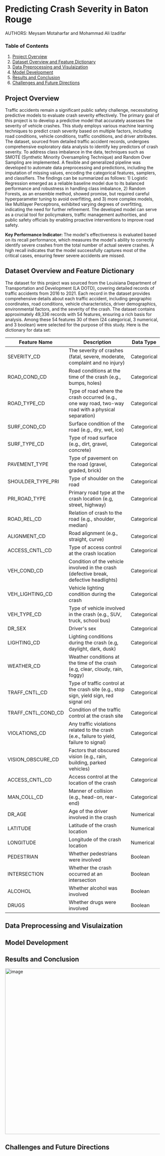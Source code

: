 Predicting Crash Severity in Baton Rouge  
================================================

AUTHORS: Meysam Motaharfar and Mohammad Ali Izadifar

### Table of Contents
1. [Project Overview](#Project-Overview)
2. [Dataset Overview and Feature Dictionary](#Dataset-Overview-and-Feature-Dictionary)
3. [Data Preprocessing and Visulaization](#Data-Preprocessing-and-Visualization)
4. [Model Development](#Model-Development)
5. [Results and Conclusion](#results-and-conclusion)
6. [Challenges and Future Directions](#Challenges-and-Future-Directions)

## Project Overview

Traffic accidents remain a significant public safety challenge, necessitating predictive models to evaluate crash severity effectively. The primary goal of this project is to develop a predictive model that accurately assesses the severity of vehicle crashes. This study employs various machine learning techniques to predict crash severity based on multiple factors, including road conditions, vehicle conditions, traffic conditions, and driver attributes. The dataset, sourced from detailed traffic accident records, undergoes comprehensive exploratory data analysis to identify key predictors of crash severity. To address class imbalance in the data, techniques such as SMOTE (Synthetic Minority Oversampling Technique) and Random Over Sampling are implemented. A flexible and generalized pipeline was developed to automate data preprocessing and predictions, including the imputation of missing values, encoding the categorical features, samplers, and classifiers. The findings can be summarized as follows: 1) Logistic Regression emerged as a reliable baseline model due to its balanced performance and robustness in handling class imbalance, 2) Random Forests, as an ensemble method, showed promise, but required careful hyperparameter tuning to avoid overfitting, and 3) more complex models, like Multilayer Perceptrons, exhibited varying degrees of overfitting, indicating the need for further refinement. The developed model can serve as a crucial tool for policymakers, traffic management authorities, and public safety officials by enabling proactive interventions to improve road safety.

<b> Key Performance Indicator: </b>
The model's effectiveness is evaluated based on its recall performance, which measures the model's ability to correctly identify severe crashes from the total number of actual severe crashes. A high recall indicates that the model successfully captures most of the critical cases, ensuring fewer severe accidents are missed.

## Dataset Overview and Feature Dictionary

The dataset for this project was sourced from the Louisiana Department of Transportation and Development (LA DOTD), covering detailed records of traffic accidents from 2016 to 2021. Each record in the dataset provides comprehensive details about each traffic accident, including geographic coordinates, road conditions, vehicle characteristics, driver demographics, environmental factors, and the severity of the crash. The dataset contains approximately 49,336 records with 54 features, ensuring a rich basis for analysis. Among these 54 features 30 of them (24 categorical, 3 numerical, and 3 boolean) were selected for the purpose of this study. Here is the dictionary for data set: 

| Feature Name        | Description                                                    | Data Type   |
|---------------------|----------------------------------------------------------------|-------------|
| SEVERITY_CD         | The severity of crashes (fatal, severe, moderate, complaint and no injury)                             | Categorical |
| ROAD_COND_CD        | Road conditions at the time of the crash (e.g., bumps, holes)                      | Categorical |
| ROAD_TYPE_CD        | Type of road where the crash occurred (e.g., one way road, two-way road with a physical separation)                         | Categorical |
| SURF_COND_CD        | Surface condition of the road (e.g., dry, wet, ice)                               | Categorical |
| SURF_TYPE_CD        | Type of road surface (e.g., dirt, gravel, concrete)                                          | Categorical |
| PAVEMENT_TYPE       | Type of pavement on the road (gravel, graded, brick)                                  | Categorical |
| SHOULDER_TYPE_PRI   | Type of shoulder on the road                                   | Categorical |
| PRI_ROAD_TYPE       | Primary road type at the crash location (e.g, street, highway)                       | Categorical |
| ROAD_REL_CD         | Relation of crash to the road (e.g., shoulder, median)                 | Categorical |
| ALIGNMENT_CD        | Road alignment (e.g., straight, curve)                         | Categorical |
| ACCESS_CNTL_CD      | Type of access control at the crash location                   | Categorical |
| VEH_COND_CD         | Condition of the vehicle involved in the crash (defective break, defective headlights)                | Categorical |
| VEH_LIGHTING_CD     | Vehicle lighting condition during the crash                    | Categorical |
| VEH_TYPE_CD         | Type of vehicle involved in the crash (e.g., SUV, truck, school bus)                         | Categorical |
| DR_SEX              | Driver's sex                                                   | Categorical |
| LIGHTING_CD         | Lighting conditions during the crash (e.g, daylight, dark, dusk)                          | Categorical |
| WEATHER_CD          | Weather conditions at the time of the crash (e.g, clear, cloudy, rain, foggy)                  | Categorical |
| TRAFF_CNTL_CD       | Type of traffic control at the crash site (e.g., stop sign, yield sign, red signal on)                     | Categorical |
| TRAFF_CNTL_COND_CD  | Condition of the traffic control at the crash site             | Categorical |
| VIOLATIONS_CD       | Any traffic violations related to the crash (e.e., failure to yield, failure to signal)                    | Categorical |
| VISION_OBSCURE_CD   | Factors that obscured vision (e.g., rain, building, parked vehicles)            | Categorical |
| ACCESS_CNTL_CD      | Access control at the location of the crash                    | Categorical |
| MAN_COLL_CD         | Manner of collision (e.g., head-on, rear-end)                  | Categorical |
| DR_AGE              | Age of the driver involved in the crash                        | Numerical   |
| LATITUDE            | Latitude of the crash location                                 | Numerical   |
| LONGITUDE           | Longitude of the crash location                                | Numerical   |
| PEDESTRIAN          | Whether pedestrians were involved                              | Boolean     |
| INTERSECTION        | Whether the crash occurred at an intersection                  | Boolean |
| ALCOHOL             | Whether alcohol was involved                                   | Boolean     |
| DRUGS               | Whether drugs were involved                                    | Boolean     |


## Data Preprocessing and Visulaization

## Model Development 

## Results and Conclusion

<img width="539" alt="image" src="https://github.com/user-attachments/assets/fc893868-badd-4d4b-a67f-71fc346dadd8">

## Challenges and Future Directions



